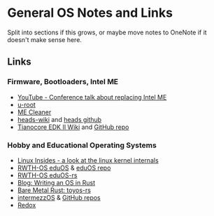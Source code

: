 # General OS Notes and Links

Split into sections if this grows, or maybe move notes to OneNote if it doesn't make sense here.

## Links

### Firmware, Bootloaders, Intel ME

* [YouTube - Conference talk about replacing Intel ME](https://www.youtube.com/watch?v=iffTJ1vPCSo&feature=youtu.be)
* [u-root](http://u-root.tk/)
* [ME Cleaner](https://github.com/corna/me_cleaner)
* [heads-wiki](http://osresearch.net/) and [heads github](https://github.com/osresearch/heads)
* [Tianocore EDK II Wiki](https://github.com/tianocore/tianocore.github.io/wiki/EDK-II) and [GitHub repo](https://github.com/tianocore/edk2)

### Hobby and Educational Operating Systems

* [Linux Insides - a look at the linux kernel internals](https://0xax.gitbooks.io/linux-insides/content/)
* [RWTH-OS eduOS](https://rwth-os.github.io/eduOS/) & [eduOS repo](https://github.com/RWTH-OS/eduOS)
* [RWTH-OS eduOS-rs](https://rwth-os.github.io/eduOS-rs/)
* [Blog: Writing an OS in Rust](https://os.phil-opp.com/)
* [Bare Metal Rust: toyos-rs](http://www.randomhacks.net/bare-metal-rust/)
* [intermezzOS](https://intermezzos.github.io/) & [GitHub repos](https://github.com/intermezzos)
* [Redox](https://www.redox-os.org/)